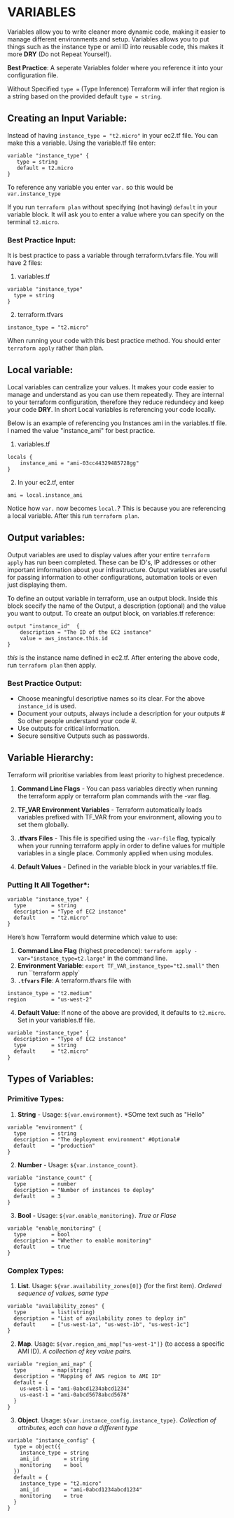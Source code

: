 # **VARIABLES**

Variables allow you to write cleaner more dynamic code, making it easier to manage different environments and setup. Variables allows you to put things such as the instance type or ami ID into reusable code, this makes it more **DRY** (Do not Repeat Yourself).

**Best Practice**: A seperate Variables folder where you reference it into your configuration file.

Without Specified `type =` (Type Inference) Terraform will infer that region is a string based on the provided default `type = string`.

## **Creating an Input Variable**:
Instead of having `instance_type = "t2.micro"` in your ec2.tf file. You can make this a variable. Using the variable.tf file enter:
```
variable "instance_type" {
   type = string
   default = t2.micro
}
```

To reference any variable you enter `var.` so this would be `var.instance_type`

If you run `terraform plan` without specifying (not having) `default` in your variable block. It will ask you to enter a value where you can specify on the terminal `t2.micro`.

### **Best Practice Input**:

It is best practice to pass a variable through terraform.tvfars file. You will have 2 files:
1) variables.tf
```
variable "instance_type"
  type = string
}
```
2) terraform.tfvars
```
instance_type = "t2.micro"
```
When running your code with this best practice method. You should enter `terraform apply` rather than plan.

## **Local variable**:

Local variables can centralize your values. It makes your code easier to manage and understand as you can use them repeatedly. They are internal to your terraform configuration, therefore they reduce redundecy and keep your code **DRY**. In short Local variables is referencing your code locally. 

Below is an example of referencing you Instances ami in the variables.tf file. I named the value "instance_ami" for best practice.
1) variables.tf
```
locals {
    instance_ami = "ami-03cc44329485728gg"
}
```
2) In your ec2.tf, enter
```
ami = local.instance_ami
```
Notice how `var.` now becomes `local.`? This is because you are referencing a local variable. After this run `terraform plan`.

## **Output variables**:

Output variables are used to display values after your entire `terraform apply` has run been completed. These can be ID's, IP addresses or other important imformation about your infrastructure. Output variables are useful for passing information to other configurations, automation tools or even just displaying them.

To define an output variable in terraform, use an output block. Inside this block scecify the name of the Output, a description (optional) and the value you want to output. To create an output block, on variables.tf reference:
```
output "instance_id"  {
    description = "The ID of the EC2 instance"
    value = aws_instance.this.id
}
```
*this* is the instance name defined in ec2.tf. After entering the above code, run `terraform plan` then apply.

### **Best Practice Output**:

- Choose meaningful descriptive names so its clear. For the above `instance_id` is used.
- Document your outputs, always include a description for your outputs # So other people understand your code #.
- Use outputs for critical information.
- Secure sensitive Outputs such as passwords.

## **Variable Hierarchy**:
Terraform will prioritise variables from least priority to highest precedence. 
1. **Command Line Flags** - You can pass variables directly when running the terraform apply or terraform plan commands with the -var flag.

2. **TF_VAR Environment Variables** - Terraform automatically loads variables prefixed with TF_VAR from your environment, allowing you to set them globally.

3. **.tfvars Files** - This file is specified using the `-var-file` flag, typically when your running terraform apply in order to define values for multiple variables in a single place. Commonly applied when using modules.

4. **Default Values** - Defined in the variable block in your variables.tf file.

### **Putting It All Together***:
```
variable "instance_type" {
  type        = string
  description = "Type of EC2 instance"
  default     = "t2.micro"
}
```
Here’s how Terraform would determine which value to use:

1. **Command Line Flag** (highest precedence): `terraform apply -var="instance_type=t2.large"` in the command line.
2. **Environment Variable**: `export TF_VAR_instance_type="t2.small"` then run ``terraform apply`
3. **`.tfvars` File**: A terraform.tfvars file with
```
instance_type = "t2.medium"
region        = "us-west-2"
```
4. **Default Value**: If none of the above are provided, it defaults to `t2.micro`. Set in your variables.tf file.
```
variable "instance_type" {
  description = "Type of EC2 instance"
  type        = string
  default     = "t2.micro"
}
```

## **Types of Variables**:

### **Primitive Types**:

1. **String** - Usage: `${var.environment}`. *SOme text such as "Hello"
```
variable "environment" {
  type        = string
  description = "The deployment environment" #Optional#
  default     = "production"
}
```

2. **Number** - Usage: `${var.instance_count}`.
```
variable "instance_count" {
  type        = number
  description = "Number of instances to deploy"
  default     = 3
}
```

3. **Bool** - Usage: `${var.enable_monitoring}`. *True or Flase*
```
variable "enable_monitoring" {
  type        = bool
  description = "Whether to enable monitoring"
  default     = true
}
```

### **Complex Types**:

1. **List**. Usage: `${var.availability_zones[0]}` (for the first item). *Ordered sequence of values, same type*
```
variable "availability_zones" {
  type        = list(string)
  description = "List of availability zones to deploy in"
  default     = ["us-west-1a", "us-west-1b", "us-west-1c"]
}
```

2. **Map**. Usage: `${var.region_ami_map["us-west-1"]}` (to access a specific AMI ID). *A collection of key value pairs.*
```
variable "region_ami_map" {
  type        = map(string)
  description = "Mapping of AWS region to AMI ID"
  default = {
    us-west-1 = "ami-0abcd1234abcd1234"
    us-east-1 = "ami-0abcd5678abcd5678"
  }
}
```

3. **Object**. Usage: `${var.instance_config.instance_type}`. *Collection of attributes, each can have a different type*
```
variable "instance_config" {
  type = object({
    instance_type = string
    ami_id        = string
    monitoring    = bool
  })
  default = {
    instance_type = "t2.micro"
    ami_id        = "ami-0abcd1234abcd1234"
    monitoring    = true
  }
}
```
